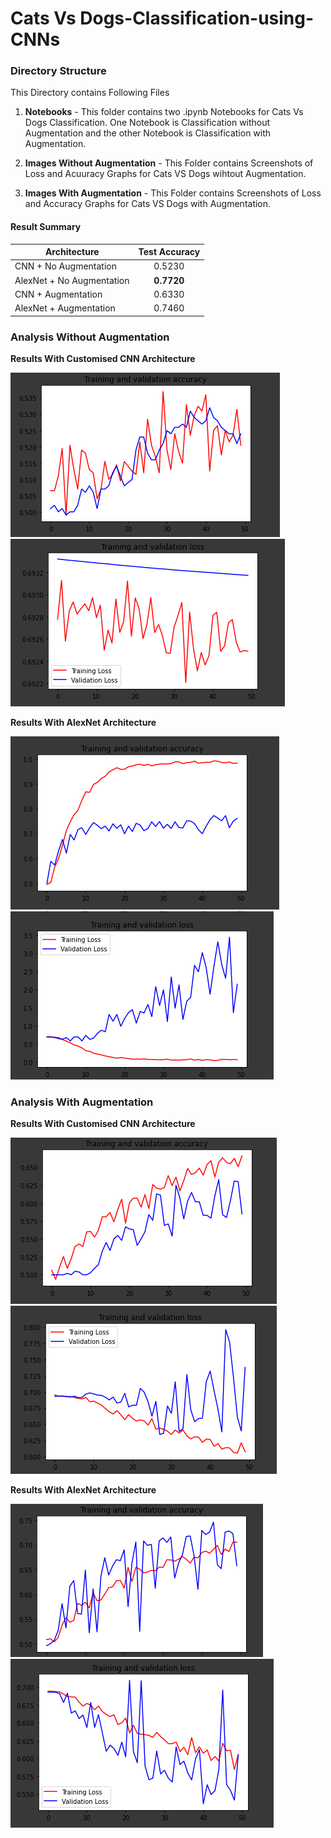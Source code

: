 # Cats Vs Dogs-Classification-using-CNNs

### Directory Structure

This Directory contains Following Files

1. **Notebooks** - This folder contains two .ipynb Notebooks for Cats Vs Dogs Classification. One Notebook is Classification without Augmentation and the other Notebook is Classification with Augmentation.

2. **Images Without Augmentation** - This Folder contains Screenshots of Loss and Acuuracy Graphs for Cats VS Dogs wihtout Augmentation.

3. **Images With Augmentation** - This Folder contains Screenshots of Loss and Accuracy Graphs for Cats VS Dogs with Augmentation.

#### Result Summary

| Architecture               | Test Accuracy     |
| -------------              |:-----------------:|
| CNN + No Augmentation      |  0.5230           |
| AlexNet + No Augmentation  |**0.7720**         |
| CNN + Augmentation         |  0.6330           |
| AlexNet + Augmentation     |  0.7460           |

### Analysis Without Augmentation

**Results With Customised CNN Architecture**

![](Images%20wihout%20Augmentation/Custom_Network_Accuracy.PNG)
![](Images%20wihout%20Augmentation/Custom_Nwtwork_Loss.PNG)

**Results With AlexNet Architecture**

![](Images%20wihout%20Augmentation/AlexNet-Accuracy.PNG)
![](Images%20wihout%20Augmentation/AlexNet-Loss.PNG)

### Analysis With Augmentation

**Results With Customised CNN Architecture**

![](Images%20With%20Augmentation/Customised_CNN_Accuracy.PNG)
![](Images%20With%20Augmentation/Customised_CNN_Loss.PNG)

**Results With AlexNet Architecture**

![](Images%20With%20Augmentation/AlexNet_Accuracy.PNG)
![](Images%20With%20Augmentation/AlexNet_Loss.PNG)
